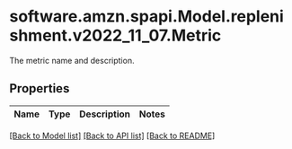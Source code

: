 # software.amzn.spapi.Model.replenishment.v2022_11_07.Metric
The metric name and description.

## Properties

Name | Type | Description | Notes
------------ | ------------- | ------------- | -------------

[[Back to Model list]](../README.md#documentation-for-models) [[Back to API list]](../README.md#documentation-for-api-endpoints) [[Back to README]](../README.md)


